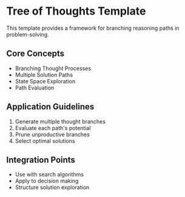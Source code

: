 # Tree of Thoughts Template

This template provides a framework for branching reasoning paths in problem-solving.

## Core Concepts

- Branching Thought Processes
- Multiple Solution Paths
- State Space Exploration
- Path Evaluation

## Application Guidelines

1. Generate multiple thought branches
2. Evaluate each path's potential
3. Prune unproductive branches
4. Select optimal solutions

## Integration Points

- Use with search algorithms
- Apply to decision making
- Structure solution exploration